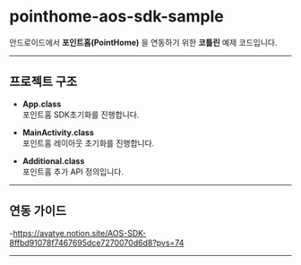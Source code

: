 # pointhome-aos-sdk-sample

안드로이드에서 **포인트홈(PointHome)** 을 연동하기 위한 **코틀린** 예제 코드입니다.  

---

## 프로젝트 구조

- **App.class**  
  포인트홈 SDK초기화를 진행합니다.

- **MainActivity.class**  
  포인트홈 레이아웃 초기화를 진행합니다.

- **Additional.class**  
  포인트홈 추가 API 정의입니다.

---

## 연동 가이드
-https://avatye.notion.site/AOS-SDK-8ffbd91078f7467695dce7270070d6d8?pvs=74

---
